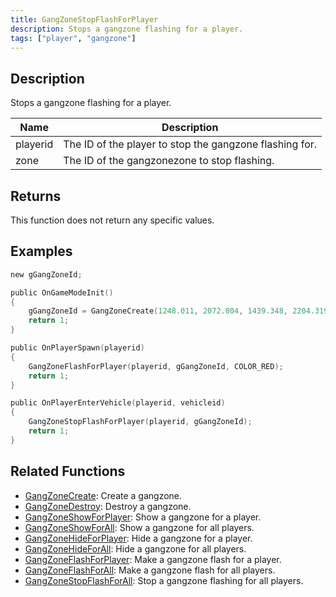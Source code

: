 ```yaml
---
title: GangZoneStopFlashForPlayer
description: Stops a gangzone flashing for a player.
tags: ["player", "gangzone"]
---
```


## Description

Stops a gangzone flashing for a player.

| Name     | Description                                             |
| -------- | ------------------------------------------------------- |
| playerid | The ID of the player to stop the gangzone flashing for. |
| zone     | The ID of the gangzonezone to stop flashing.            |

## Returns

This function does not return any specific values.

## Examples

```c
new gGangZoneId;

public OnGameModeInit()
{
    gGangZoneId = GangZoneCreate(1248.011, 2072.804, 1439.348, 2204.319);
    return 1;
}

public OnPlayerSpawn(playerid)
{
    GangZoneFlashForPlayer(playerid, gGangZoneId, COLOR_RED);
    return 1;
}

public OnPlayerEnterVehicle(playerid, vehicleid)
{
    GangZoneStopFlashForPlayer(playerid, gGangZoneId);
    return 1;
}
```

## Related Functions

- [GangZoneCreate](GangZoneCreate): Create a gangzone.
- [GangZoneDestroy](GangZoneDestroy): Destroy a gangzone.
- [GangZoneShowForPlayer](GangZoneShowForPlayer): Show a gangzone for a player.
- [GangZoneShowForAll](GangZoneShowForAll): Show a gangzone for all players.
- [GangZoneHideForPlayer](GangZoneHideForPlayer): Hide a gangzone for a player.
- [GangZoneHideForAll](GangZoneHideForAll): Hide a gangzone for all players.
- [GangZoneFlashForPlayer](GangZoneFlashForPlayer): Make a gangzone flash for a player.
- [GangZoneFlashForAll](GangZoneFlashForAll): Make a gangzone flash for all players.
- [GangZoneStopFlashForAll](GangZoneStopFlashForAll): Stop a gangzone flashing for all players.
